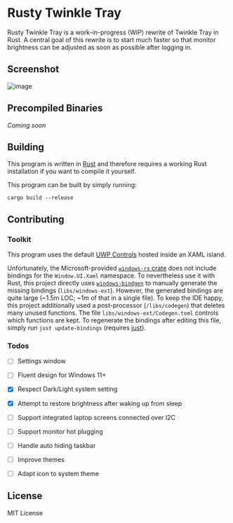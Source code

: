 # Rusty Twinkle Tray

Rusty Twinkle Tray is a work-in-progress (WIP) rewrite of Twinkle Tray in Rust. A central goal of this rewrite is to start much faster so that monitor brightness can be adjusted as soon as possible after logging in.

## Screenshot
![image](https://github.com/sidit77/rusty-twinkle-tray/assets/5053369/d4b3d3b3-fd2f-4e06-844e-dbae24b73046)

## Precompiled Binaries
*Coming soon*

## Building
This program is written in [Rust](https://www.rust-lang.org/) and therefore requires a working Rust installation if you want to compile it yourself.

This program can be built by simply running:
```shell
cargo build --release
```

## Contributing

### Toolkit
This program uses the default [UWP Controls](https://learn.microsoft.com/en-us/uwp/api/windows.ui.xaml.controls?view=winrt-22621) hosted inside an XAML island.

Unfortunately, the Microsoft-provided [`windows-rs` crate](https://microsoft.github.io/windows-docs-rs/doc/windows/) does not include bindings for the `Window.UI.Xaml` namespace. To nevertheless use it with Rust, this project directly uses [`windows-bindgen`](https://crates.io/crates/windows-bindgen) to manually generate the missing bindings (`libs/windows-ext`). However, the generated bindings are quite large (~1.5m LOC; ~1m of that in a single file). To keep the IDE happy, this project additionally used a post-processor (`/libs/codegen`) that deletes many unused functions. The file `libs/windows-ext/Codegen.toml` controls which functions are kept. To regenerate the bindings after editing this file, simply run `just update-bindings` (requires [just](https://github.com/casey/just)).

### Todos
- [ ] Settings window
- [ ] Fluent design for Windows 11+
- [x] Respect Dark/Light system setting
- [x] Attempt to restore brightness after waking up from sleep
- [ ] Support integrated laptop screens connected over I2C
- [ ] Support monitor hot plugging
- [ ] Handle auto hiding taskbar
- [ ] Improve themes
- [ ] Adapt icon to system theme


## License

MIT License
